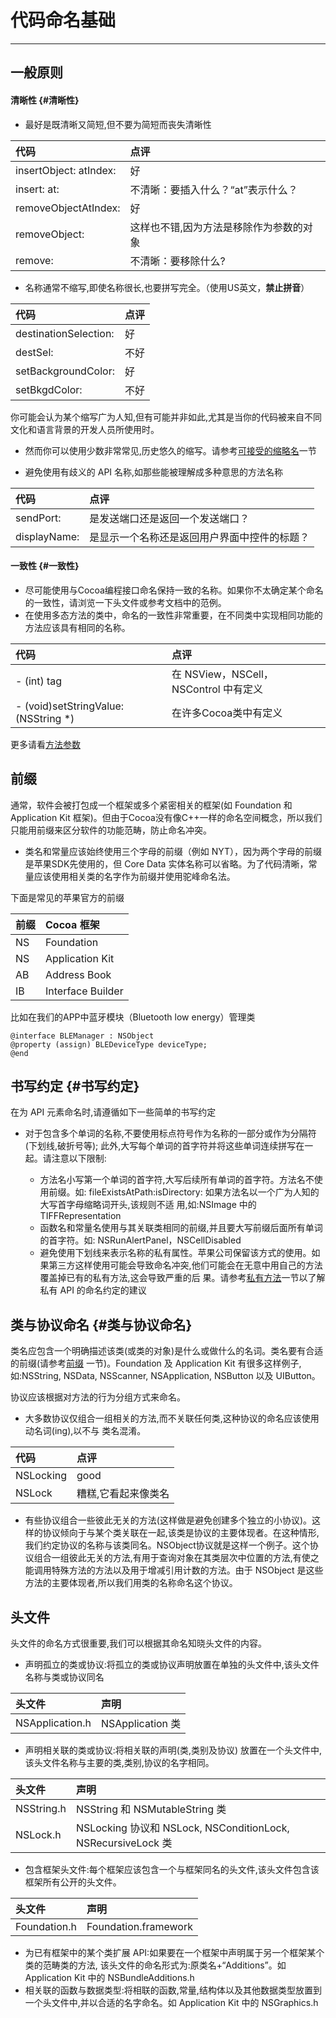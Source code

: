 # 代码命名基础

---

## **一般原则**

#### **清晰性** {#清晰性}

* 最好是既清晰又简短,但不要为简短而丧失清晰性

| **代码** | **点评** |
| :--- | :--- |
| insertObject: atIndex: | 好 |
| insert: at: | 不清晰：要插入什么？“at”表示什么？ |
| removeObjectAtIndex: | 好 |
| removeObject: | 这样也不错,因为方法是移除作为参数的对象 |
| remove: | 不清晰：要移除什么? |

* 名称通常不缩写,即使名称很长,也要拼写完全。（使用US英文，**禁止拼音**）

| **代码** | **点评** |
| :--- | :--- |
| destinationSelection: | 好 |
| destSel: | 不好 |
| setBackgroundColor: | 好 |
| setBkgdColor: | 不好 |

你可能会认为某个缩写广为人知,但有可能并非如此,尤其是当你的代码被来自不同文化和语言背景的开发人员所使用时。

* 然而你可以使用少数非常常见,历史悠久的缩写。请参考[可接受的缩略名](/2/26-ke-jie-shou-suo-lve-ming.md)一节

* 避免使用有歧义的 API 名称,如那些能被理解成多种意思的方法名称

| **代码** | **点评** |
| :--- | :--- |
| sendPort: | 是发送端口还是返回一个发送端口？ |
| displayName: | 是显示一个名称还是返回用户界面中控件的标题？ |

#### **一致性** {#一致性}

* 尽可能使用与Cocoa编程接口命名保持一致的名称。如果你不太确定某个命名的一致性，请浏览一下头文件或参考文档中的范例。
* 在使用多态方法的类中，命名的一致性非常重要，在不同类中实现相同功能的方法应该具有相同的名称。

| **代码** | **点评** |
| :--- | :--- |
| - \(int\) tag | 在 NSView，NSCell，NSControl 中有定义 |
| - \(void\)setStringValue:\(NSString \*\) | 在许多Cocoa类中有定义 |

更多请看[方法参数](/2/22.md#方法参数)

## **前缀**

通常，软件会被打包成一个框架或多个紧密相关的框架\(如 Foundation 和 Application Kit 框架\)。但由于Cocoa没有像C++一样的命名空间概念，所以我们只能用前缀来区分软件的功能范畴，防止命名冲突。

* 类名和常量应该始终使用三个字母的前缀（例如 NYT），因为两个字母的前缀是苹果SDK先使用的，但 Core Data 实体名称可以省略。为了代码清晰，常量应该使用相关类的名字作为前缀并使用驼峰命名法。

下面是常见的苹果官方的前缀

| **前缀** | **Cocoa 框架** |
| :--- | :--- |
| NS | Foundation |
| NS | Application Kit |
| AB | Address Book |
| IB | Interface Builder |

比如在我们的APP中蓝牙模块（Bluetooth low energy）管理类

```
@interface BLEManager : NSObject
@property (assign) BLEDeviceType deviceType;
@end
```

## **书写约定** {#书写约定}

在为 API 元素命名时,请遵循如下一些简单的书写约定

* 对于包含多个单词的名称,不要使用标点符号作为名称的一部分或作为分隔符\(下划线,破折号等\); 此外,大写每个单词的首字符并将这些单词连续拼写在一起。请注意以下限制:

  * 方法名小写第一个单词的首字符,大写后续所有单词的首字符。方法名不使用前缀。如: fileExistsAtPath:isDirectory: 如果方法名以一个广为人知的大写首字母缩略词开头,该规则不适 用,如:NSImage 中的 TIFFRepresentation
  * 函数名和常量名使用与其关联类相同的前缀,并且要大写前缀后面所有单词的首字符。如: NSRunAlertPanel，NSCellDisabled
  * 避免使用下划线来表示名称的私有属性。苹果公司保留该方式的使用。如果第三方这样使用可能会导致命名冲突,他们可能会在无意中用自己的方法覆盖掉已有的私有方法,这会导致严重的后 果。请参考[私有方法](/2/22.md#私有方法)一节以了解私有 API 的命名约定的建议

## **类与协议命名** {#类与协议命名}

类名应包含一个明确描述该类\(或类的对象\)是什么或做什么的名词。类名要有合适的前缀\(请参考[前缀](#前缀) 一节\)。Foundation 及 Application Kit 有很多这样例子,如:NSString, NSData, NSScanner, NSApplication, NSButton 以及 UIButton。

协议应该根据对方法的行为分组方式来命名。

* 大多数协议仅组合一组相关的方法,而不关联任何类,这种协议的命名应该使用动名词\(ing\),以不与 类名混淆。

| **代码** | **点评** |
| :--- | :--- |
| NSLocking | good |
| NSLock | 糟糕,它看起来像类名 |

* 有些协议组合一些彼此无关的方法\(这样做是避免创建多个独立的小协议\)。这样的协议倾向于与某个类关联在一起,该类是协议的主要体现者。在这种情形,我们约定协议的名称与该类同名。NSObject协议就是这样一个例子。这个协议组合一组彼此无关的方法,有用于查询对象在其类层次中位置的方法,有使之能调用特殊方法的方法以及用于增减引用计数的方法。由于 NSObject 是这些方法的主要体现者,所以我们用类的名称命名这个协议。

## **头文件**

头文件的命名方式很重要,我们可以根据其命名知晓头文件的内容。

* 声明孤立的类或协议:将孤立的类或协议声明放置在单独的头文件中,该头文件名称与类或协议同名

| **头文件** | **声明** |
| :--- | :--- |
| NSApplication.h | NSApplication 类 |

* 声明相关联的类或协议:将相关联的声明\(类,类别及协议\) 放置在一个头文件中,该头文件名称与主要的类,类别,协议的名字相同。

| **头文件** | **声明** |
| :--- | :--- |
| NSString.h | NSString 和 NSMutableString 类 |
| NSLock.h | NSLocking 协议和 NSLock, NSConditionLock, NSRecursiveLock 类 |

* 包含框架头文件:每个框架应该包含一个与框架同名的头文件,该头文件包含该框架所有公开的头文件。

| **头文件** | **声明** |
| :--- | :--- |
| Foundation.h | Foundation.framework |

* 为已有框架中的某个类扩展 API:如果要在一个框架中声明属于另一个框架某个类的范畴类的方法, 该头文件的命名形式为:原类名+“Additions”。如 Application Kit 中的 NSBundleAdditions.h
* 相关联的函数与数据类型:将相联的函数,常量,结构体以及其他数据类型放置到一个头文件中,并以合适的名字命名。如 Application Kit 中的 NSGraphics.h



